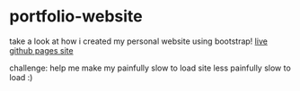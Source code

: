 # portfolio-website

take a look at how i created my personal website using bootstrap!
<a href="https://ericavmorris.github.io/">live github pages site</a>


challenge: help me make my painfully slow to load site less painfully slow to load :)
